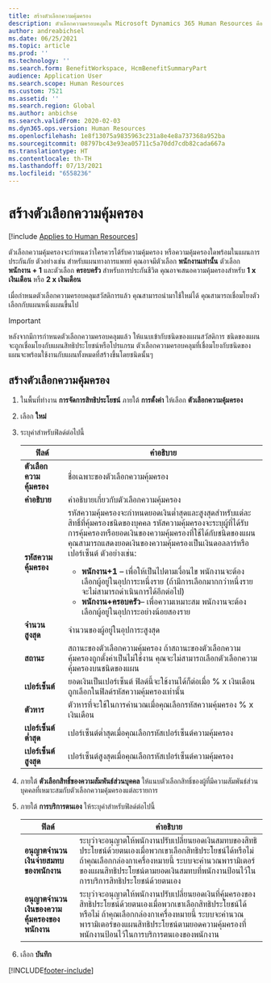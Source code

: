 ```yaml
---
title: สร้างตัวเลือกความคุ้มครอง
description: ตัวเลือกความครอบคลุมใน Microsoft Dynamics 365 Human Resources คือระดับความครอบคลุมสำหรับการเลือกตั้งของผู้เข้าร่วมในแผนสวัสดิการหรือโปรแกรม
author: andreabichsel
ms.date: 06/25/2021
ms.topic: article
ms.prod: ''
ms.technology: ''
ms.search.form: BenefitWorkspace, HcmBenefitSummaryPart
audience: Application User
ms.search.scope: Human Resources
ms.custom: 7521
ms.assetid: ''
ms.search.region: Global
ms.author: anbichse
ms.search.validFrom: 2020-02-03
ms.dyn365.ops.version: Human Resources
ms.openlocfilehash: 1e8f13075a9835963c231a8e4e8a737368a952ba
ms.sourcegitcommit: 08797bc43e93ea05711c5a70dd7cdb82cada667a
ms.translationtype: HT
ms.contentlocale: th-TH
ms.lasthandoff: 07/13/2021
ms.locfileid: "6558236"
---
```

# <a name="create-coverage-options"></a>สร้างตัวเลือกความคุ้มครอง

[!include [Applies to Human Resources](../includes/applies-to-hr.md)]

ตัวเลือกความคุ้มครองจะกําหนดว่าใครควรได้รับความคุ้มครอง หรือความคุ้มครองใดพร้อมในแผนการประกันภัย ตัวอย่างเช่น สําหรับแผนทางการแพทย์ คุณอาจมีตัวเลือก **พนักงานเท่านั้น** ตัวเลือก **พนักงาน + 1** และตัวเลือก **ครอบครัว** สําหรับการประกันชีวิต คุณอาจเสนอความคุ้มครองสําหรับ **1 x เงินเดือน** หรือ **2 x เงินเดือน**

เมื่อกำหนดตัวเลือกความครอบคลุมสวัสดิการแล้ว คุณสามารถนำมาใช้ใหม่ได้ คุณสามารถเชื่อมโยงตัวเลือกกับแผนหนึ่งแผนขึ้นไป

> [!IMPORTANT]
> หลังจากมีการกำหนดตัวเลือกความครอบคลุมแล้ว ให้แนบเข้ากับชนิดของแผนสวัสดิการ ชนิดของแผนจะถูกเชื่อมโยงกับแผนสิทธิประโยชน์หรือโปรแกรม ตัวเลือกความครอบคลุมที่เชื่อมโยงกับชนิดของแผนจะพร้อมใช้งานกับแผนทั้งหมดที่สร้างขึ้นโดยชนิดนั้นๆ

## <a name="create-coverage-options"></a>สร้างตัวเลือกความคุ้มครอง
1. ในพื้นที่ทำงาน **การจัดการสิทธิประโยชน์** ภายใต้ **การตั้งค่า** ให้เลือก **ตัวเลือกความคุ้มครอง**

2. เลือก **ใหม่**

3. ระบุค่าสำหรับฟิลด์ต่อไปนี้

   | ฟิลด์ | คำอธิบาย |
   | --- | --- |
   | **ตัวเลือกความคุ้มครอง** | ชื่อเฉพาะของตัวเลือกความคุ้มครอง |
   | **คำอธิบาย** | คำอธิบายเกี่ยวกับตัวเลือกความคุ้มครอง |
   | **รหัสความคุ้มครอง** | รหัสความคุ้มครองจะกำหนดยอดเงินต่ำสุดและสูงสุดสำหรับแต่ละสิทธิ์ที่คุ้มครองชนิดของบุคคล รหัสความคุ้มครองจะระบุผู้ที่ได้รับการคุ้มครองหรือยอดเงินของความคุ้มครองที่ใช้ได้กับชนิดของแผน คุณสามารถแสดงยอดเงินของความคุ้มครองเป็นเงินดอลลาร์หรือเปอร์เซ็นต์ ตัวอย่างเช่น:<ul><li>**พนักงาน+1** – เพื่อให้เป็นไปตามเงื่อนไข พนักงานจะต้องเลือกผู้อยู่ในอุปการะหนึ่งราย (ถ้ามีการเลือกมากกว่าหนึ่งราย จะไม่สามารถดำเนินการได้อีกต่อไป)</li><li>**พนักงาน+ครอบครัว**– เพื่อความเหมาะสม พนักงานจะต้องเลือกผู้อยู่ในอุปการะอย่างน้อยสองราย</li></ul> |
   | **จำนวนสูงสุด** | จำนวนของผู้อยู่ในอุปการะสูงสุด |
   | **สถานะ** | สถานะของตัวเลือกความคุ้มครอง ถ้าสถานะของตัวเลือกความคุ้มครองถูกตั้งค่าเป็นไม่ใช้งาน คุณจะไม่สามารถเลือกตัวเลือกความคุ้มครองบนชนิดของแผน |
   | **เปอร์เซ็นต์** | ยอดเงินเป็นเปอร์เซ็นต์ ฟิลด์นี้จะใช้งานได้ก็ต่อเมื่อ % x เงินเดือนถูกเลือกในฟิลด์รหัสความคุ้มครองเท่านั้น |
   | **ตัวหาร** | ตัวหารที่จะใช้ในการคำนวณเมื่อคุณเลือกรหัสความคุ้มครอง % x เงินเดือน |
   | **เปอร์เซ็นต์ต่ำสุด** | เปอร์เซ็นต์ต่ำสุดเมื่อคุณเลือกรหัสเปอร์เซ็นต์ความคุ้มครอง |
   | **เปอร์เซ็นต์สูงสุด** | เปอร์เซ็นต์สูงสุดเมื่อคุณเลือกรหัสเปอร์เซ็นต์ความคุ้มครอง |

4. ภายใต้ **ตัวเลือกสิทธิ์ของความสัมพันธ์ส่วนบุคคล** ให้แนบตัวเลือกสิทธิ์ของผู้ที่มีความสัมพันธ์ส่วนบุคคลที่เหมาะสมกับตัวเลือกความคุ้มครองแต่ละรายการ

5. ภายใต้ **การบริการตนเอง** ให้ระบุค่าสำหรับฟิลด์ต่อไปนี้

   | ฟิลด์ | คำอธิบาย |
   | --- | --- |
   | **อนุญาตจำนวนเงินจ่ายสมทบของพนักงาน** | ระบุว่าจะอนุญาตให้พนักงานปรับเปลี่ยนยอดเงินสมทบของสิทธิประโยชน์ด้วยตนเองเมื่อพวกเขาเลือกสิทธิประโยชน์ได้หรือไม่ ถ้าคุณเลือกกล่องกาเครื่องหมายนี้ ระบบจะคำนวณพารามิเตอร์ของแผนสิทธิประโยชน์ตามยอดเงินสมทบที่พนักงานป้อนไว้ในการบริการสิทธิประโยชน์ด้วยตนเอง |
   | **อนุญาตจำนวนเงินของความคุ้มครองของพนักงาน** | ระบุว่าจะอนุญาตให้พนักงานปรับเปลี่ยนยอดเงินที่คุ้มครองของสิทธิประโยชน์ด้วยตนเองเมื่อพวกเขาเลือกสิทธิประโยชน์ได้หรือไม่ ถ้าคุณเลือกกล่องกาเครื่องหมายนี้ ระบบจะคำนวณพารามิเตอร์ของแผนสิทธิประโยชน์ตามยอดความคุ้มครองที่พนักงานป้อนไว้ในการบริการตนเองของพนักงาน |

6. เลือก **บันทึก** 


[!INCLUDE[footer-include](../includes/footer-banner.md)]
